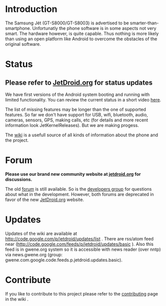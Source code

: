 # Introduction #
The Samsung Jét (GT-S8000/GT-S8003) is advertised to be smarter-than-smartphone. Unfortunatly the phone software is in some aspects not very smart. The hardware however, is quite capable. Thus nothing is more likely than using an open platform like Android to overcome the obstacles of the original software.

# Status #

## Please refer to [JetDroid.org](http://www.jetdroid.org/forum/viewforum.php?f=12) for status updates ##

We have first versions of the Android system booting and running with limited functionality. You can review the current status in a short video [here](JetDroidVideo.md).

The list of missing features may be longer than the one of supported features. So far we don't have support for USB, wifi, bluetooth, audio, cameras, sensors, GPS, making calls, etc (for details and more recent information look JetKernelReleases). But we are making progess.

The [wiki](Sitemap.md) is a usefull source of all kinds of information about the phone and the project.

# Forum #
**Please use our brand new community website at [jetdroid.org](http://www.jetdroid.org/forum) for discussions.**

The old [forum](http://groups.google.com/group/jetdroid/) is still available. So is the [developers group](http://groups.google.com/group/jetdroid-devel) for questions about what in the development. However, both forums are deprecated in favor of the new [JetDroid.org](http://www.JetDroid.org/forum) website.

# Updates #
Updates of the wiki are available at http://code.google.com/p/jetdroid/updates/list . There are rss/atom feed near (http://code.google.com/feeds/p/jetdroid/updates/basic ). Also this feed is in gwene.org system so it is accessible with news reader (over nntp) via news.gwene.org (group: gwene.com.google.code.feeds.p.jetdroid.updates.basic).

# Contribute #
If you like to contribute to this project please refer to the [contributing](Contributing.md) page in the wiki .